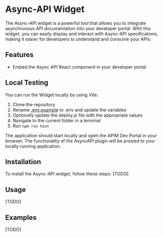 # Async-API Widget

The Async-API widget is a powerful tool that allows you to integrate asynchronous API documentation into your developer portal. With this widget, you can easily display and interact with Async-API specifications, making it easier for developers to understand and consume your APIs.

## Features

- Embed the Async API React component in your developer portal

## Local Testing

You can run the Widget locally by using Vite:
1. Clone the repository
2. Rename [.env.example](./.env.example) to .env and update the variables
3. *Optionally* update the deploy.js file with the appropriate values
4. Navigate to the current folder in a terminal
5. Run `npm run host`

The application should start locally and open the APIM Dev Portal in your browser. The functionality of the AsyncAPI plugin will be proxied to your locally running application.

## Installation

To install the Async-API widget, follow these steps:
[TODO]

## Usage

[TODO]

## Examples

[TODO]
